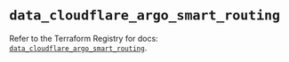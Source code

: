 # `data_cloudflare_argo_smart_routing`

Refer to the Terraform Registry for docs: [`data_cloudflare_argo_smart_routing`](https://registry.terraform.io/providers/cloudflare/cloudflare/5.11.0/docs/data-sources/argo_smart_routing).

